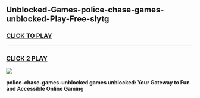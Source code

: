 
## Unblocked-Games-police-chase-games-unblocked-Play-Free-slytg
<h3>
<a href="https://premium76.site?title=police-chase-games-unblocked&ref=19M">CLICK TO PLAY</a></h3>
<hr>

<h3>
<a href="https://premium76.site?title=police-chase-games-unblocked&ref=19M">CLICK 2 PLAY</a>
  
</h3>

<a href="https://premium76.site?title=police-chase-games-unblocked&ref=19M"><img src="https://clearcache.store/games.png"></a>


**police-chase-games-unblocked games unblocked: Your Gateway to Fun and Accessible Online Gaming**
